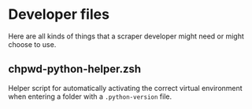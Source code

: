# Developer files

Here are all kinds of things that a scraper developer might need or might choose to use.

## chpwd-python-helper.zsh

Helper script for automatically activating the correct virtual environment when entering a folder with a
`.python-version` file.
